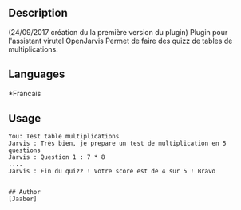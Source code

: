 ## Description
(24/09/2017 création du la première version du plugin)
Plugin pour l'assistant virutel OpenJarvis
Permet de faire des quizz de tables de multiplications.

## Languages

*Francais

## Usage 
```
You: Test table multiplications
Jarvis : Très bien, je prepare un test de multiplication en 5 questions
Jarvis : Question 1 : 7 * 8
....
Jarvis : Fin du quizz ! Votre score est de 4 sur 5 ! Bravo


## Author
[Jaaber] 

